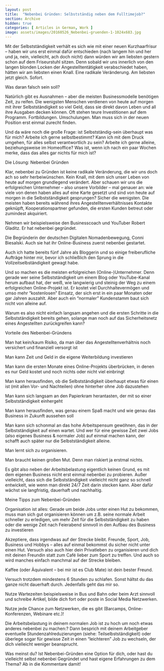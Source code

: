 ```yaml
---
layout: post
title:  "Nebenbei Gründen: Selbstständig neben dem Fulltimejob?"
section: Archive
hidden: true
categories: [ Articles in German, Work ]
image: assets/images/20160526_Nebenbei-gruenden-1-1024x683.jpg
---
```



Mit der Selbstständigkeit verhält es sich wie mit einer neuen Kurzhaarfrisur – haben wir uns erst einmal dafür entschieden (nach langem hin und her und ja, nein, vielleicht, ach doch nicht) dann würden wir am liebsten gestern schon auf dem Friseurstuhl sitzen. Denn sobald wir uns innerlich von den langen blonden Locken der Angestelltentätigkeit verabschiedet haben, hätten wir am liebsten einen Knall. Eine radikale Veränderung. Am liebsten jetzt gleich. Sofort.

Was daran falsch sein soll?

Natürlich gibt es Ausnahmen – aber die meisten Businessmodelle benötigen Zeit, zu reifen. Die wenigsten Menschen verdienen von heute auf morgen mit ihrer Selbstständigkeit so viel Geld, dass sie direkt davon Leben und all ihre Ausgaben decken können. Oft stehen teure Investitionen auf dem Programm. Fortbildungen. Umschulungen. Man muss sich in der neuen Position erst einmal zurecht finden.

Und da wäre noch die große Frage: ist Selbstständig-sein überhaupt was für mich? Arbeite ich gerne selbstbestimmt? Kann ich mit dem Druck umgehen, für alles selbst verantwortlich zu sein? Arbeite ich gerne alleine, beziehungsweise im Homeoffice? Was ist, wenn ich nach ein paar Wochen merke, dass das alles gar nichts für mich ist?

Die Lösung: Nebenbei Gründen

Klar, nebenbei zu Gründen ist keine radikale Veränderung, die wir uns doch ach so sehr herbeiwünschen. Kein Knall, mit dem sich unser Leben von heute auf morgen grundlegend verändert. Aber schauen wir uns die erfolgreichen Unternehmer – also unsere Vorbilder – mal genauer an: wie viele von denen haben alles auf eine Karte gesetzt und sind von heute auf morgen in die Selbstständigkeit gesprungen? Sicher die wenigsten. Die meisten haben bereits während ihres Angestelltenverhältnisses Kontakte geknüpft, Kooperationspartner gefunden, die ersten Kunden betreut oder zumindest akquiriert.

Nehmen wir beispielsweise den Businesscoach und YouTuber Robert Gladitz. Er hat nebenbei gegründet.

Die Begründerin der deutschen Digitalen Nomadenbewegung, Conni Biesalski. Auch sie hat ihr Online-Business zuerst nebenbei gestartet.

Auch ich hatte bereits fünf Jahre als Bloggerin und so einige freiberufliche Aufträge hinter mir, bevor ich schließlich den Sprung in die Vollzeitselbständigkeit gewagt habe.

Und so machen es die meisten erfolgreichen (Online-)Unternehmer. Denn gerade wer seine Selbstständigkeit um einem Blog oder YouTube-Kanal herum aufbaut hat, der weiß, wie langwierig und steinig der Weg zu einem erfolgreichen Online-Projekt ist. Er kostet viel Durchhaltevermögen und umso mehr “kostenlosen” Einsatz, der sich erst in ein paar Monaten oder gar Jahren auszahlt. Aber auch ein “normaler” Kundenstamm baut sich nicht von alleine auf.

Warum es also nicht einfach langsam angehen und die ersten Schritte in die Selbstständigkeit bereits gehen, solange man noch auf das Sicherheitsnetz eines Angestellten zurückgreifen kann?

Vorteile des Nebenbei-Gründens



Man hat kein/kaum Risiko, da man über das Angestelltenverhältnis noch versichert und finanziell versorgt ist

Man kann Zeit und Geld in die eigene Weiterbildung investieren

Man kann die ersten Monate eines Online-Projekts überbrücken, in denen es nur Geld kostet und noch nichts oder nicht viel einbringt

Man kann herausfinden, ob die Selbstständigkeit überhaupt etwas für einen ist (mit allen Vor- und Nachteilen) ohne hinterher ohne Job dazustehen

Man kann sich langsam an den Papierkram herantasten, der mit so einer Selbstständigkeit einhergeht

Man kann herausfinden, was genau einem Spaß macht und wie genau das Business in Zukunft aussehen soll

Man kann sich schonmal an das hohe Arbeitspensum gewöhnen, das in der Selbstständigkeit auf einen wartet. Und wer für eine gewisse Zeit zwei Jobs (also eigenes Business & normaler Job) auf einmal machen kann, der schafft auch später nur die Selbstständigkeit alleine.

Man lernt sich zu organisieren.

Man braucht keinen großen Mut. Denn man riskiert ja erstmal nichts.



Es gibt also neben der Arbeitsbelastung eigentlich keinen Grund, es mit dem eigenen Business nicht erst einmal nebenbei zu probieren. Außer vielleicht, dass sich die Selbstständigkeit vielleicht nicht ganz so schnell entwickelt, wie wenn man direkt 24/7 Zeit darin stecken kann. Aber dafür wächst sie langfristig, dauerhaft und nachhaltig.

Meine Tipps zum Nebenbei-Gründen



Organisation ist alles: Gerade um beide Jobs unter einen Hut zu bekommen, muss man sich gut organisieren können um z.B. seine normale Arbeit schneller zu erledigen, um mehr Zeit für die Selbstständigkeit zu haben oder die wenige Zeit nach Feierabend sinnvoll in den Aufbau des Business zu investieren

Akzeptiere, dass irgendwas auf der Strecke bleibt. Freunde, Sport, Job, Business und Hobbys – alles auf einmal bekommst du sicher nicht unter einen Hut. Versuch also auch hier dein Privatleben zu organisieren und dich mit deinen Freundin statt zum Café lieber zum Sport zu treffen. Und auch so wird manches einfach manchmal auf der Strecke bleiben.

Kaffee (oder Äquivalent – bei mir ist es Club Mate) ist dein bester Freund.

Versuch trotzdem mindestens 6 Stunden zu schlafen. Sonst hältst du das ganze nicht dauerhaft durch. Jedenfalls geht das mir so.

Nutze Wartezeiten beispielsweise in Bus und Bahn oder beim Arzt sinnvoll und schreibe Artikel, bilde dich fort oder poste in Social Media Netzwerken.

Nutze jede Chance zum Netzwerken, die es gibt (Barcamps, Online-Konferenzen, Webinare etc.)!

Die Arbeitsbelastung in deinem normalen Job ist zu hoch um noch etwas anderes nebenbei zu machen:? Dann besprich mit deinem Arbeitgeber eventuelle Stundenzahlreduzierungen (siehe: Teilselbstständigkeit) oder überlege sogar für gewisse Zeit in einen “leichteren” Job zu wechseln, der dich vielleicht weniger beansprucht.



Was meinst du? Ist Nebenbei-Gründen eine Option für dich, oder hast du vielleicht selbst nebenbei Gegründet und hast eigene Erfahrungen zu dem Thema? Ab in die Kommentare damit!

